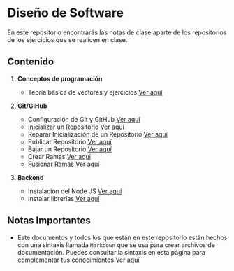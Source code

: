 # Diseño de Software

En este repositorio encontrarás las notas de clase aparte de los repositorios de los ejercicios que se realicen en clase.

## Contenido
1. **Conceptos de programación**
    - Teoría básica de vectores y ejercicios [Ver aquí](./1-teoria-vectores.md)

2. **Git/GiHub**
    - Configuración de Git y GitHub [Ver aquí](./2-configuracion-git.md)
    - Inicializar un Repositorio [Ver aquí](./3-inicializar-repositorio.md)
    - Reparar Inicialización de un Repositorio [Ver aquí](./3-reparar-error-inicializacion.md)
    - Publicar Repositorio [Ver aquí](./3-publicar-repositorio.md)
    - Bajar un Repositorio [Ver aquí](./3-bajar-repositorio.md)
    - Crear Ramas [Ver aquí](./3-crear-ramas.md)
    - Fusionar Ramas [Ver aquí](./3-fusionar-ramas.md)

3. **Backend**
    - Instalación del Node JS [Ver aquí](./3-instalar-NPM.md)
    - Instalar librerías [Ver aquí](./3-npm-install.md)

## Notas Importantes
- Este documentos y todos los que están en este repositorio están hechos con una sintaxis llamada `Markdown` que se usa para crear archivos de documentación. Puedes consultar la sintaxis en esta página para complementar tus conocimientos [Ver aquí](https://markdown.es/sintaxis-markdown/)
